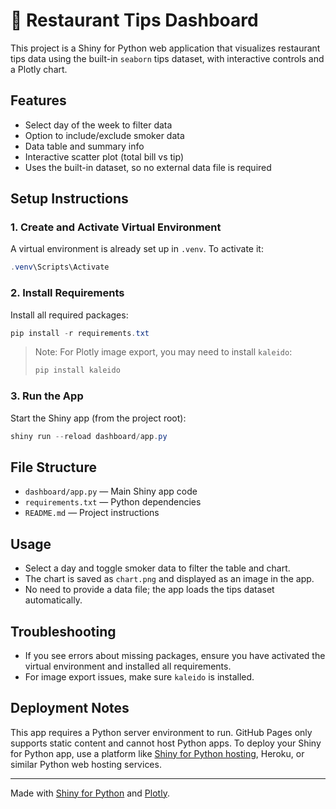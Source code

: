 # 💸 Restaurant Tips Dashboard

This project is a Shiny for Python web application that visualizes restaurant tips data using the built-in `seaborn` tips dataset, with interactive controls and a Plotly chart.

## Features
- Select day of the week to filter data
- Option to include/exclude smoker data
- Data table and summary info
- Interactive scatter plot (total bill vs tip)
- Uses the built-in dataset, so no external data file is required

## Setup Instructions

### 1. Create and Activate Virtual Environment
A virtual environment is already set up in `.venv`. To activate it:

```powershell
.venv\Scripts\Activate
```

### 2. Install Requirements
Install all required packages:

```powershell
pip install -r requirements.txt
```

> Note: For Plotly image export, you may need to install `kaleido`:
> ```powershell
> pip install kaleido
> ```

### 3. Run the App
Start the Shiny app (from the project root):

```powershell
shiny run --reload dashboard/app.py
```


## File Structure
- `dashboard/app.py` — Main Shiny app code
- `requirements.txt` — Python dependencies
- `README.md` — Project instructions

## Usage
- Select a day and toggle smoker data to filter the table and chart.
- The chart is saved as `chart.png` and displayed as an image in the app.
- No need to provide a data file; the app loads the tips dataset automatically.

## Troubleshooting
- If you see errors about missing packages, ensure you have activated the virtual environment and installed all requirements.
- For image export issues, make sure `kaleido` is installed.

## Deployment Notes
This app requires a Python server environment to run. GitHub Pages only supports static content and cannot host Python apps. To deploy your Shiny for Python app, use a platform like [Shiny for Python hosting](https://www.shiny.posit.co/py/), Heroku, or similar Python web hosting services.

---

Made with [Shiny for Python](https://shiny.posit.co/py/) and [Plotly](https://plotly.com/python/).